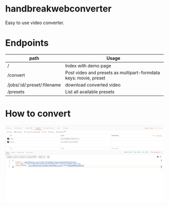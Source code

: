 # handbreakwebconverter

Easy to use video converter.


# Endpoints

|path            |        Usage                  |
|----------------|-------------------------------|
|/               |Index with demo page
|/convert          |Post video and presets as multipart-formdata keys: movie, preset            |
|/jobs/:id/:preset/:filename          |download converted video|
|/presets      | List all available presets

# How to convert
![Example using POSTMAN](POST%20example.png)